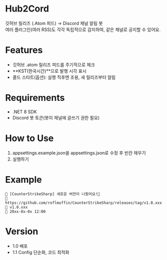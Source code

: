 # Hub2Cord
깃허브 릴리즈 (.Atom 피드) → Discord 채널 알림 봇<br>
여러 플러그인(여러 RSS)도 각각 독립적으로 감지하여, 같은 채널로 공지할 수 있어요.

# Features
- 깃허브 .atom 릴리즈 피드를 주기적으로 체크
- **KST(한국시간)**으로 발행 시각 표시
- 콜드 스타트(옵션): 실행 직후엔 조용, 새 릴리즈부터 알림

# Requirements
- .NET 8 SDK
- Discord 봇 토큰(봇이 채널에 글쓰기 권한 필요)

# How to Use
1. appsettings.example.json을 appsettings.json로 수정 후 빈칸 채우기
2. 실행하기

# Example
```
📢 [CounterStrikeSharp] 새로운 버전이 나왔어요!💌
🔗 https://github.com/roflmuffin/CounterStrikeSharp/releases/tag/v1.0.xxx
📝 v1.0.xxx
📅 20xx-0x-0x 12:00
```

# Version
- 1.0 배포
- 1.1 Config 단순화, 코드 최적화
